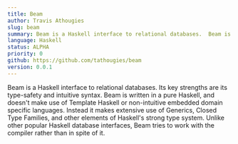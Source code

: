```yaml
---
title: Beam
author: Travis Athougies
slug: beam
summary: Beam is a Haskell interface to relational databases.  Beam is written in a pure Haskell, and doesn't make use of Template Haskell or non-intuitive embedded domain specific languages
language: Haskell
status: ALPHA
priority: 0
github: https://github.com/tathougies/beam
version: 0.0.1
---
```


Beam is a Haskell interface to relational databases. Its key strengths are its type-safety and
intuitive syntax. Beam is written in a pure Haskell, and doesn't make use of Template Haskell or
non-intuitive embedded domain specific languages. Instead it makes extensive use of Generics, Closed
Type Families, and other elements of Haskell's strong type system. Unlike other popular Haskell
database interfaces, Beam tries to work with the compiler rather than in spite of it.
 
 
